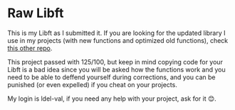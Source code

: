 # Raw Libft

This is my Libft as I submitted it. If you are looking for the updated library I use in my projects (with new functions and optimized old functions), check [this other repo](https://github.com/luna7111/libft).

This project passed with 125/100, but keep in mind copying code for your Libft is a bad idea since you will be asked how the functions work and you need to be able to deffend yourself during corrections, and you can be punished (or even expelled) if you cheat on your projects.

My login is ldel-val, if you need any help with your project, ask for it 😊.
